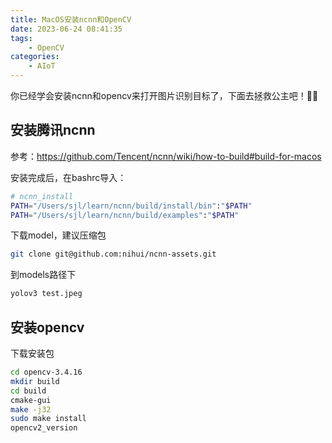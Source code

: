 ```yaml
---
title: MacOS安装ncnn和OpenCV
date: 2023-06-24 08:41:35
tags:
    - OpenCV
categories: 
    - AIoT
---
```


你已经学会安装ncnn和opencv来打开图片识别目标了，下面去拯救公主吧！🐛🦆

<!-- more -->

## 安装腾讯ncnn

参考：https://github.com/Tencent/ncnn/wiki/how-to-build#build-for-macos

安装完成后，在bashrc导入：

```bash
# ncnn_install
PATH="/Users/sjl/learn/ncnn/build/install/bin":"$PATH"
PATH="/Users/sjl/learn/ncnn/build/examples":"$PATH"
```

下载model，建议压缩包

```bash
git clone git@github.com:nihui/ncnn-assets.git
```

到models路径下

```bash
yolov3 test.jpeg
```

## 安装opencv

下载安装包

```bash
cd opencv-3.4.16
mkdir build
cd build
cmake-gui
make -j32
sudo make install
opencv2_version
 ```

